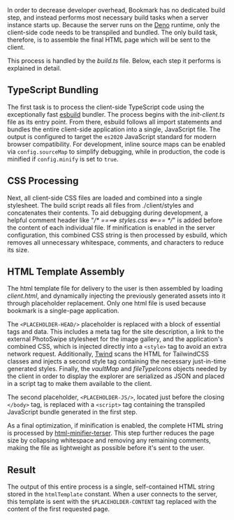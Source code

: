 In order to decrease developer overhead, Bookmark has no dedicated build step, and instead performs most necessary build tasks when a server instance starts up. Because the server runs on the [Deno](https://deno.com/) runtime, only the client-side code needs to be transpiled and bundled. The only build task, therefore, is to assemble the final HTML page which will be sent to the client.

This process is handled by the *build.ts* file. Below, each step it performs is explained in detail.
## TypeScript Bundling

The first task is to process the client-side TypeScript code using the exceptionally fast [esbuild](https://esbuild.github.io/) bundler. The process begins with the *init-client.ts* file as its entry point. From there, esbuild follows all import statements and bundles the entire client-side application into a single, JavaScript file. The output is configured to target the `es2020` JavaScript standard for modern browser compatibility. For development, inline source maps can be enabled via `config.sourceMap` to simplify debugging, while in production, the code is minified if `config.minify` is set to `true`.

## CSS Processing

Next, all client-side CSS files are loaded and combined into a single stylesheet. The build script reads all files from ./client/styles and concatenates their contents. To aid debugging during development, a helpful comment header like "*/\* ====> styles.css <==== \*/*" is added before the content of each individual file. If minification is enabled in the server configuration, this combined CSS string is then processed by esbuild, which removes all unnecessary whitespace, comments, and characters to reduce its size.

## HTML Template Assembly

The html template file for delivery to the user is then assembled by loading *client.html*, and dynamically injecting the previously generated assets into it through placeholder replacement. Only one html file is used because bookmark is a single-page application.

The `<PLACEHOLDER-HEAD/>` placeholder is replaced with a block of essential tags and data. This includes a meta tag for the site description, a link to the external PhotoSwipe stylesheet for the image gallery, and the application's combined CSS, which is injected directly into a `<style>` tag to avoid an extra network request. Additionally, [Twind](https://twind.style/) scans the HTML for TailwindCSS classes and injects a second style tag containing the necessary just-in-time generated styles. Finally, the *vaultMap* and *fileTypeIcons* objects needed by the client in order to display the explorer are serialized as JSON and placed in a script tag to make them available to the client.

The second placeholder, `<PLACEHOLDER-JS/>`, located just before the closing `</body>` tag, is replaced with a `<script>` tag containing the transpiled JavaScript bundle generated in the first step.

As a final optimization, if minification is enabled, the complete HTML string is processed by [html-minifier-terser](https://github.com/terser/html-minifier-terser). This step further reduces the page size by collapsing whitespace and removing any remaining comments, making the file as lightweight as possible before it's sent to the user.
## Result

The output of this entire process is a single, self-contained HTML string stored in the `htmlTemplate` constant. When a user connects to the server, this template is sent with the ``$PLACEHOLDER-CONTENT`` tag replaced with the content of the first requested page. 